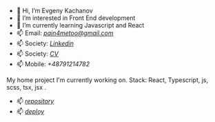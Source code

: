 - 👋 Hi, I’m Evgeny Kachanov
- 👀 I’m interested in Front End development
- 🌱 I’m currently learning Javascript and React
- 📫 Email: *pain4metoo@gmail.com* 
- 📫 Society:  [*Linkedin*](https://www.linkedin.com/in/pain4metoo)  
- 📫 Society:  [*CV*](https://pain4metoo.github.io/myProjects/cv/)  
- 📫 Mobile: *+48791214782*

My home project I'm currently working on. Stack: React, Typescript, js, scss, tsx, jsx .

- 📫  [*repository*](https://github.com/pain4metoo/english-quiz) 
- 📫  [*deploy*](https://pain4metoo.github.io/english-quiz/) 

